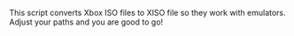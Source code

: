 This script converts Xbox ISO files to XISO file so they work with emulators.
Adjust your paths and you are good to go!
